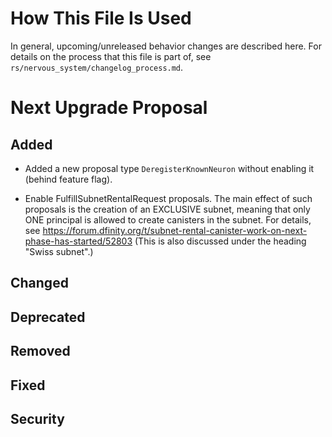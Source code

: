 # How This File Is Used

In general, upcoming/unreleased behavior changes are described here. For details
on the process that this file is part of, see
`rs/nervous_system/changelog_process.md`.


# Next Upgrade Proposal

## Added

* Added a new proposal type `DeregisterKnownNeuron` without enabling it (behind feature flag).

* Enable FulfillSubnetRentalRequest proposals. The main effect of such proposals
  is the creation of an EXCLUSIVE subnet, meaning that only ONE principal is
  allowed to create canisters in the subnet. For details, see
  https://forum.dfinity.org/t/subnet-rental-canister-work-on-next-phase-has-started/52803
  (This is also discussed under the heading "Swiss subnet".)

## Changed

## Deprecated

## Removed

## Fixed

## Security
